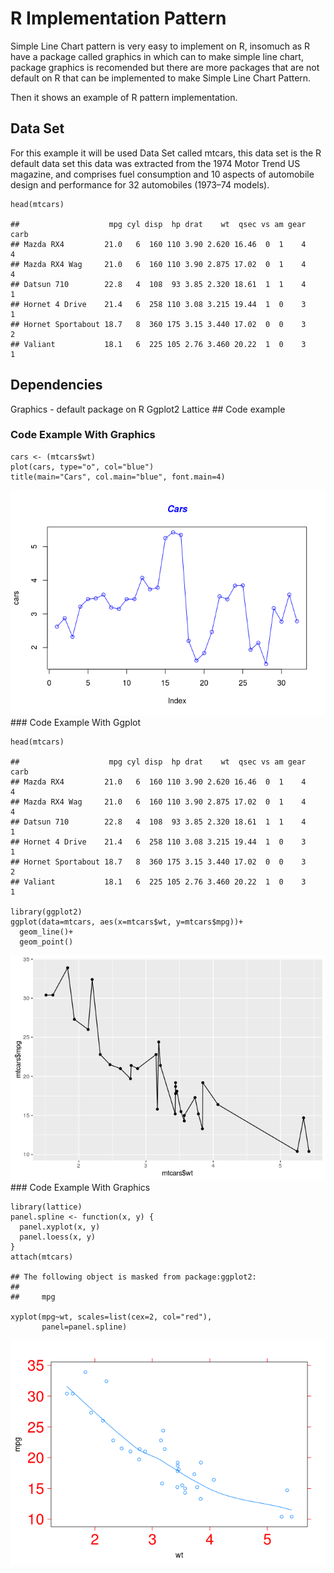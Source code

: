 R Implementation Pattern
========================

Simple Line Chart pattern is very easy to implement on R, insomuch as R
have a package called graphics in which can to make simple line chart,
package graphics is recomended but there are more packages that are not
default on R that can be implemented to make Simple Line Chart Pattern.

Then it shows an example of R pattern implementation.

Data Set
--------

For this example it will be used Data Set called mtcars, this data set
is the R default data set this data was extracted from the 1974 Motor
Trend US magazine, and comprises fuel consumption and 10 aspects of
automobile design and performance for 32 automobiles (1973–74 models).

    head(mtcars)

    ##                    mpg cyl disp  hp drat    wt  qsec vs am gear carb
    ## Mazda RX4         21.0   6  160 110 3.90 2.620 16.46  0  1    4    4
    ## Mazda RX4 Wag     21.0   6  160 110 3.90 2.875 17.02  0  1    4    4
    ## Datsun 710        22.8   4  108  93 3.85 2.320 18.61  1  1    4    1
    ## Hornet 4 Drive    21.4   6  258 110 3.08 3.215 19.44  1  0    3    1
    ## Hornet Sportabout 18.7   8  360 175 3.15 3.440 17.02  0  0    3    2
    ## Valiant           18.1   6  225 105 2.76 3.460 20.22  1  0    3    1

Dependencies
------------

Graphics - default package on R Ggplot2 Lattice \#\# Code example

### Code Example With Graphics

    cars <- (mtcars$wt)
    plot(cars, type="o", col="blue")
    title(main="Cars", col.main="blue", font.main=4)

![](A21Simple_Line_Charts_files/figure-markdown_strict/unnamed-chunk-2-1.png)<!-- -->
\#\#\# Code Example With Ggplot

    head(mtcars)

    ##                    mpg cyl disp  hp drat    wt  qsec vs am gear carb
    ## Mazda RX4         21.0   6  160 110 3.90 2.620 16.46  0  1    4    4
    ## Mazda RX4 Wag     21.0   6  160 110 3.90 2.875 17.02  0  1    4    4
    ## Datsun 710        22.8   4  108  93 3.85 2.320 18.61  1  1    4    1
    ## Hornet 4 Drive    21.4   6  258 110 3.08 3.215 19.44  1  0    3    1
    ## Hornet Sportabout 18.7   8  360 175 3.15 3.440 17.02  0  0    3    2
    ## Valiant           18.1   6  225 105 2.76 3.460 20.22  1  0    3    1

    library(ggplot2)
    ggplot(data=mtcars, aes(x=mtcars$wt, y=mtcars$mpg))+
      geom_line()+
      geom_point()

![](A21Simple_Line_Charts_files/figure-markdown_strict/unnamed-chunk-3-1.png)<!-- -->
\#\#\# Code Example With Graphics

    library(lattice)
    panel.spline <- function(x, y) {
      panel.xyplot(x, y) 
      panel.loess(x, y) 
    }
    attach(mtcars)

    ## The following object is masked from package:ggplot2:
    ## 
    ##     mpg

    xyplot(mpg~wt, scales=list(cex=2, col="red"),
           panel=panel.spline)

![](A21Simple_Line_Charts_files/figure-markdown_strict/unnamed-chunk-4-1.png)<!-- -->
